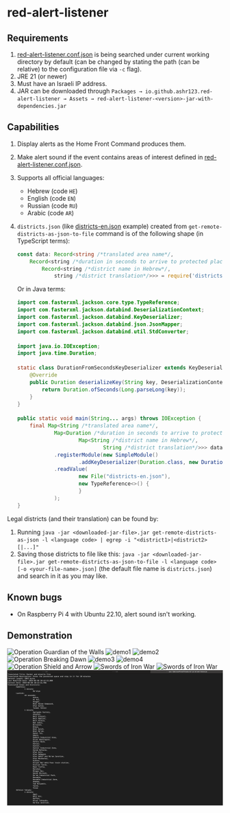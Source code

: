 # red-alert-listener

## Requirements

1. [red-alert-listener.conf.json](red-alert-listener.conf.json) is being searched under current working directory by default (can be changed by stating the path (can be relative) to the configuration file via `-c` flag).
2. JRE 21 (or newer)
3. Must have an Israeli IP address.
4. JAR can be downloaded through `Packages → io.github.ashr123.red-alert-listener → Assets → red-alert-listener-<version>-jar-with-dependencies.jar`

## Capabilities

1. Display alerts as the Home Front Command produces them.
2. Make alert sound if the event contains areas of interest defined in [red-alert-listener.conf.json](red-alert-listener.conf.json).
3. Supports all official languages:
	- Hebrew (code `HE`)
	- English (code `EN`)
	- Russian (code `RU`)
	- Arabic (code `AR`)
4. `districts.json` (like [districts-en.json](districts-en.json "districts") example) created from `get-remote-districts-as-json-to-file` command is of the following shape (in TypeScript terms):
   ```ts
   const data: Record<string /*translated area name*/,
       Record<string /*duration in seconds to arrive to protected place (as string)*/,
           Record<string /*district name in Hebrew*/,
               string /*district translation*/>>> = require('districts-en.json');
   ```

   Or in Java terms:
   ```java
   import com.fasterxml.jackson.core.type.TypeReference;
   import com.fasterxml.jackson.databind.DeserializationContext;
   import com.fasterxml.jackson.databind.KeyDeserializer;
   import com.fasterxml.jackson.databind.json.JsonMapper;
   import com.fasterxml.jackson.databind.util.StdConverter;

   import java.io.IOException;
   import java.time.Duration;

   static class DurationFromSecondsKeyDeserializer extends KeyDeserializer {
       @Override
       public Duration deserializeKey(String key, DeserializationContext ctxt) {
           return Duration.ofSeconds(Long.parseLong(key));
       }
   }

   public static void main(String... args) throws IOException {
       final Map<String /*translated area name*/,
               Map<Duration /*duration in seconds to arrive to protected place*/,
                       Map<String /*district name in Hebrew*/,
                               String /*district translation*/>>> data = new JsonMapper()
               .registerModule(new SimpleModule()
                       .addKeyDeserializer(Duration.class, new DurationFromSecondsKeyDeserializer()))
               .readValue(
                       new File("districts-en.json"),
                       new TypeReference<>() {
                       }
               );
   }
   ```

[comment]: <> (   Got it by running the following code on the DevTools console window on chrome)

[comment]: <> (   ```javascript)

[comment]: <> (   console.log&#40;JSON.stringify&#40;districts.reduce&#40;&#40;result, {label_he, label}&#41; => &#40;result[label_he] = label, result&#41;, {}&#41;&#41;&#41;)

[comment]: <> (   ```)

Legal districts (and their translation) can be found by:

1. Running `java -jar <downloaded-jar-file>.jar get-remote-districts-as-json -l <language code> | egrep -i "<district1>|<district2>[|...]"`
2. Saving those districts to file like
   this: `java -jar <downloaded-jar-file>.jar get-remote-districts-as-json-to-file -l <language code> [-o <your-file-name>.json]`
   (the default file name is `districts.json`) and search in it as you may like.

## Known bugs

- On Raspberry Pi 4 with Ubuntu 22.10, alert sound isn't working.

## Demonstration

![Operation Guardian of the Walls](pics/pic.png "Operation Guardian of the Walls")
![demo1](pics/pic2.png "Demo")
![demo2](pics/pic3.png "Demo")
![Operation Breaking Dawn](pics/pic4.png "Operation Breaking Dawn")
![demo3](pics/pic5.png "Demo")
![demo4](pics/pic6.png "Demo")
![Operation Shield and Arrow](pics/pic7.png "Operation Shield and Arrow")
![Swords of Iron War](pics/pic8.png "Swords of Iron War")
![Swords of Iron War](pics/pic9.png "Swords of Iron War")
![demo4](pics/pic10.png "Demo")
